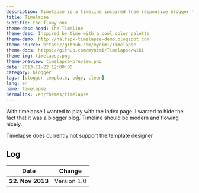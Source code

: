 ```yaml
---
description: Timelapse is a timeline inspired free responsive blogger template
title: Timelapse
subtitle: the flowy one
theme-desc-head: The Timeline
theme-desc: Inspired by time with a cool color palette
theme-demo: http://halfapx-timelapse-demo.blogspot.com
theme-source: https://github.com/mynimi/Timelapse
theme-docs: https://github.com/mynimi/Timelapse/wiki
theme-img: timelapse.png
theme-preview: timelapse-preview.png
date: 2013-11-22 12:00:00
category: blogger
tags: [blogger template, edgy, clean]
lang: en
name: timelapse
permalink: /en/themes/timelapse
---
```


With timelapse I wanted to play with the index page. I wanted to hide the fact that it was a blogger blog. Timeline should be modern and flowing nicely.

Timelapse does currently not support the template designer

## Log

Date | Change
--- | ---
**22. Nov 2013** | Version 1.0
